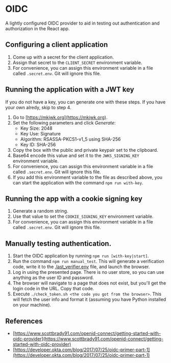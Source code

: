 # OIDC

A lightly configured OIDC provider to aid in testing out authentication and authorization in the React app.

## Configuring a client application

1. Come up with a secret for the client application.
2. Assign that secret to the `CLIENT_SECRET` environment variable.
3. For convenience, you can assign this environment variable in a file called `.secret.env`. Git
   will ignore this file.

## Running the application with a JWT key

If you do not have a key, you can generate one with these steps. If you have your own alredy,
skip to step 4.

1. Go to [https://mkjwk.org](https://mkjwk.org).
2. Set the following parameters and click *Generate*:
   - Key Size: 2048
   - Key Use: Signature
   - Algorithm: RSASSA-PKCS1-v1_5 using SHA-256
   - Key ID: SHA-256
3. Copy the box with the public and private keypair set to the clipboard.
4. Base64 encode this value and set it to the `JWKS_SIGNING_KEY` environment variable.
5. For convenience, you can assign this environment variable in a file called `.secret.env`. Git
   will ignore this file.
6. If you add this environment variable to the file as described above, you can start the application
   with the command `npm run with-key`.

## Running the app with a cookie signing key

1. Generate a random string.
2. Use that value to set the `COOKIE_SIGNING_KEY` environment variable.
3. For convenience, you can assign this environment variable in a file called `.secret.env`. Git
   will ignore this file.

## Manually testing authentication.

1. Start the OIDC application by running `npm run [with-key|start]`.
2. Run the command `npm run manual_test`. This will generate a verification code, write it to the [.last_verifier.env](./.last_verifier.env) file, and launch the browser.
3. Log in using the presented page. There is no user store, so you can use anything as the user ID and password.
4. The browser will navigate to a page that does not exist, but you'll get the login code in the URL. Copy that code.
5. Execute `./check_token.sh <the code you got from the browser>`. This will fetch the user info and format it (assuming you have Python installed on your machine).


## References

- [https://www.scottbrady91.com/openid-connect/getting-started-with-oidc-provider](https://www.scottbrady91.com/openid-connect/getting-started-with-oidc-provider)
- [https://developer.okta.com/blog/2017/07/25/oidc-primer-part-1](https://developer.okta.com/blog/2017/07/25/oidc-primer-part-1)
